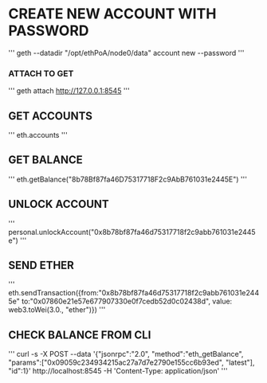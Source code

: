 # CREATE NEW ACCOUNT WITH PASSWORD

'''
geth --datadir "/opt/ethPoA/node0/data" account new --password
'''

### ATTACH TO GET

'''
geth attach http://127.0.0.1:8545
'''


## GET ACCOUNTS

'''
eth.accounts
'''

## GET BALANCE

'''
eth.getBalance("8b78Bf87fa46D75317718F2c9AbB761031e2445E")
'''

## UNLOCK ACCOUNT

'''
personal.unlockAccount("0x8b78bf87fa46d75317718f2c9abb761031e2445e")
'''

## SEND ETHER

'''
eth.sendTransaction({from:"0x8b78bf87fa46d75317718f2c9abb761031e2445e" to:"0x07860e21e57e677907330e0f7cedb52d0c02438d", value: web3.toWei(3.0., "ether")})
'''

## CHECK BALANCE FROM CLI

'''
curl -s -X POST --data '{"jsonrpc":"2.0", "method":"eth_getBalance", "params":["0x09059c234934215ac27a7d7e2790e155cc6b93ed", "latest"], "id":1}' http://localhost:8545 -H 'Content-Type: application/json'
'''
